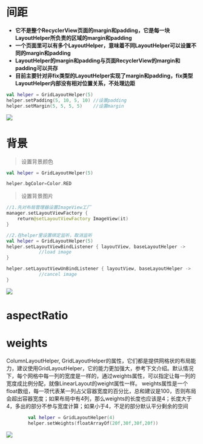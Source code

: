 # 间距

* **它不是整个RecyclerView页面的margin和padding，它是每一块LayoutHelper所负责的区域的margin和padding**
* **一个页面里可以有多个LayoutHelper，意味着不同LayoutHelper可以设置不同的margin和padding**
* **LayoutHelper的margin和padding与页面RecyclerView的margin和padding可以共存**
* **目前主要针对非fix类型的LayoutHelper实现了margin和padding，fix类型LayoutHelper内部没有相对位置关系，不处理边距**

```kotlin
val helper = GridLayoutHelper(5)
helper.setPadding(5, 10, 5, 10)	//设置padding
helper.setMargin(5, 5, 5, 5)	//设置margin
```

![](assets/20170328101456359.png)

# 背景

> 设置背景颜色

```kotlin
val helper = GridLayoutHelper(5)

helper.bgColor=Color.RED
```



> 设置背景图片

```kotlin
//1.先对布局管理器设置ImageView工厂
manager.setLayoutViewFactory {
	return@setLayoutViewFactory ImageView(it)
}

//2.在helper里设置绑定监听，取消监听
val helper = GridLayoutHelper(5)
helper.setLayoutViewBindListener { layoutView, baseLayoutHelper ->
            //load image
}

helper.setLayoutViewUnBindListener { layoutView, baseLayoutHelper ->
            //cancel image
}
```

![](assets/20170328102145729.png)

# aspectRatio

# weights

ColumnLayoutHelper, GridLayoutHelper的属性，它们都是提供网格状的布局能力，建议使用GridLayoutHelper，它的能力更加强大，参考下文介绍。默认情况下，每个网格中每一列的宽度是一样的，通过weights属性，可以指定让每一列的宽度成比例分配，就像LinearLayout的weight属性一样。 weights属性是一个float数组，每一项代表某一列占父容器宽度的百分比，总和建议是100，否则布局会超出容器宽度；如果布局中有4列，那么weights的长度也应该是4；长度大于4，多出的部分不参与宽度计算；如果小于4，不足的部分默认平分剩余的空间

```kotlin
        val helper = GridLayoutHelper(4)
        helper.setWeights(floatArrayOf(20f,30f,30f,20f))
```

![](assets/20170328103349744.png)